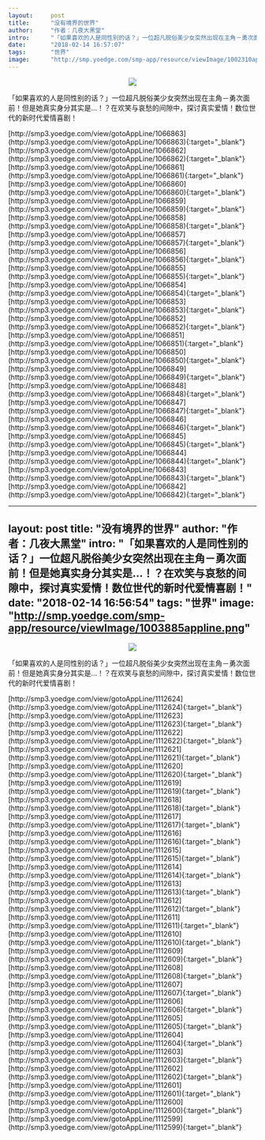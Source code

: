 ```yaml
---
layout:     post
title:      "没有境界的世界"
author:     "作者：几夜大黑堂"
intro:      "「如果喜欢的人是同性别的话？」一位超凡脱俗美少女突然出现在主角－勇次面前！但是她真实身分其实是…！？在欢笑与哀愁的间隙中，探讨真实爱情！数位世代的新时代爱情喜剧！"
date:       "2018-02-14 16:57:07"
tags:       "世界"
image:      "http://smp.yoedge.com/smp-app/resource/viewImage/1002310appline.png"
---
```

<div style="text-align: center">
<p><img src="http://smp.yoedge.com/smp-app/resource/viewImage/1002310appline.png"/></p>
</div>
<p class="post-meta">
<span>「如果喜欢的人是同性别的话？」一位超凡脱俗美少女突然出现在主角－勇次面前！但是她真实身分其实是…！？在欢笑与哀愁的间隙中，探讨真实爱情！数位世代的新时代爱情喜剧！</span>
</p>
[http://smp3.yoedge.com/view/gotoAppLine/1066863](http://smp3.yoedge.com/view/gotoAppLine/1066863){:target="_blank"}
[http://smp3.yoedge.com/view/gotoAppLine/1066862](http://smp3.yoedge.com/view/gotoAppLine/1066862){:target="_blank"}
[http://smp3.yoedge.com/view/gotoAppLine/1066861](http://smp3.yoedge.com/view/gotoAppLine/1066861){:target="_blank"}
[http://smp3.yoedge.com/view/gotoAppLine/1066860](http://smp3.yoedge.com/view/gotoAppLine/1066860){:target="_blank"}
[http://smp3.yoedge.com/view/gotoAppLine/1066859](http://smp3.yoedge.com/view/gotoAppLine/1066859){:target="_blank"}
[http://smp3.yoedge.com/view/gotoAppLine/1066858](http://smp3.yoedge.com/view/gotoAppLine/1066858){:target="_blank"}
[http://smp3.yoedge.com/view/gotoAppLine/1066857](http://smp3.yoedge.com/view/gotoAppLine/1066857){:target="_blank"}
[http://smp3.yoedge.com/view/gotoAppLine/1066856](http://smp3.yoedge.com/view/gotoAppLine/1066856){:target="_blank"}
[http://smp3.yoedge.com/view/gotoAppLine/1066855](http://smp3.yoedge.com/view/gotoAppLine/1066855){:target="_blank"}
[http://smp3.yoedge.com/view/gotoAppLine/1066854](http://smp3.yoedge.com/view/gotoAppLine/1066854){:target="_blank"}
[http://smp3.yoedge.com/view/gotoAppLine/1066853](http://smp3.yoedge.com/view/gotoAppLine/1066853){:target="_blank"}
[http://smp3.yoedge.com/view/gotoAppLine/1066852](http://smp3.yoedge.com/view/gotoAppLine/1066852){:target="_blank"}
[http://smp3.yoedge.com/view/gotoAppLine/1066851](http://smp3.yoedge.com/view/gotoAppLine/1066851){:target="_blank"}
[http://smp3.yoedge.com/view/gotoAppLine/1066850](http://smp3.yoedge.com/view/gotoAppLine/1066850){:target="_blank"}
[http://smp3.yoedge.com/view/gotoAppLine/1066849](http://smp3.yoedge.com/view/gotoAppLine/1066849){:target="_blank"}
[http://smp3.yoedge.com/view/gotoAppLine/1066848](http://smp3.yoedge.com/view/gotoAppLine/1066848){:target="_blank"}
[http://smp3.yoedge.com/view/gotoAppLine/1066847](http://smp3.yoedge.com/view/gotoAppLine/1066847){:target="_blank"}
[http://smp3.yoedge.com/view/gotoAppLine/1066846](http://smp3.yoedge.com/view/gotoAppLine/1066846){:target="_blank"}
[http://smp3.yoedge.com/view/gotoAppLine/1066845](http://smp3.yoedge.com/view/gotoAppLine/1066845){:target="_blank"}
[http://smp3.yoedge.com/view/gotoAppLine/1066844](http://smp3.yoedge.com/view/gotoAppLine/1066844){:target="_blank"}
[http://smp3.yoedge.com/view/gotoAppLine/1066843](http://smp3.yoedge.com/view/gotoAppLine/1066843){:target="_blank"}
[http://smp3.yoedge.com/view/gotoAppLine/1066842](http://smp3.yoedge.com/view/gotoAppLine/1066842){:target="_blank"}


---
layout:     post
title:      "没有境界的世界"
author:     "作者：几夜大黑堂"
intro:      "「如果喜欢的人是同性别的话？」一位超凡脱俗美少女突然出现在主角－勇次面前！但是她真实身分其实是…！？在欢笑与哀愁的间隙中，探讨真实爱情！数位世代的新时代爱情喜剧！"
date:       "2018-02-14 16:56:54"
tags:       "世界"
image:      "http://smp.yoedge.com/smp-app/resource/viewImage/1003885appline.png"
---
<div style="text-align: center">
<p><img src="http://smp.yoedge.com/smp-app/resource/viewImage/1003885appline.png"/></p>
</div>
<p class="post-meta">
<span>「如果喜欢的人是同性别的话？」一位超凡脱俗美少女突然出现在主角－勇次面前！但是她真实身分其实是…！？在欢笑与哀愁的间隙中，探讨真实爱情！数位世代的新时代爱情喜剧！</span>
</p>
[http://smp3.yoedge.com/view/gotoAppLine/1112624](http://smp3.yoedge.com/view/gotoAppLine/1112624){:target="_blank"}
[http://smp3.yoedge.com/view/gotoAppLine/1112623](http://smp3.yoedge.com/view/gotoAppLine/1112623){:target="_blank"}
[http://smp3.yoedge.com/view/gotoAppLine/1112622](http://smp3.yoedge.com/view/gotoAppLine/1112622){:target="_blank"}
[http://smp3.yoedge.com/view/gotoAppLine/1112621](http://smp3.yoedge.com/view/gotoAppLine/1112621){:target="_blank"}
[http://smp3.yoedge.com/view/gotoAppLine/1112620](http://smp3.yoedge.com/view/gotoAppLine/1112620){:target="_blank"}
[http://smp3.yoedge.com/view/gotoAppLine/1112619](http://smp3.yoedge.com/view/gotoAppLine/1112619){:target="_blank"}
[http://smp3.yoedge.com/view/gotoAppLine/1112618](http://smp3.yoedge.com/view/gotoAppLine/1112618){:target="_blank"}
[http://smp3.yoedge.com/view/gotoAppLine/1112617](http://smp3.yoedge.com/view/gotoAppLine/1112617){:target="_blank"}
[http://smp3.yoedge.com/view/gotoAppLine/1112616](http://smp3.yoedge.com/view/gotoAppLine/1112616){:target="_blank"}
[http://smp3.yoedge.com/view/gotoAppLine/1112615](http://smp3.yoedge.com/view/gotoAppLine/1112615){:target="_blank"}
[http://smp3.yoedge.com/view/gotoAppLine/1112614](http://smp3.yoedge.com/view/gotoAppLine/1112614){:target="_blank"}
[http://smp3.yoedge.com/view/gotoAppLine/1112613](http://smp3.yoedge.com/view/gotoAppLine/1112613){:target="_blank"}
[http://smp3.yoedge.com/view/gotoAppLine/1112612](http://smp3.yoedge.com/view/gotoAppLine/1112612){:target="_blank"}
[http://smp3.yoedge.com/view/gotoAppLine/1112611](http://smp3.yoedge.com/view/gotoAppLine/1112611){:target="_blank"}
[http://smp3.yoedge.com/view/gotoAppLine/1112610](http://smp3.yoedge.com/view/gotoAppLine/1112610){:target="_blank"}
[http://smp3.yoedge.com/view/gotoAppLine/1112609](http://smp3.yoedge.com/view/gotoAppLine/1112609){:target="_blank"}
[http://smp3.yoedge.com/view/gotoAppLine/1112608](http://smp3.yoedge.com/view/gotoAppLine/1112608){:target="_blank"}
[http://smp3.yoedge.com/view/gotoAppLine/1112607](http://smp3.yoedge.com/view/gotoAppLine/1112607){:target="_blank"}
[http://smp3.yoedge.com/view/gotoAppLine/1112606](http://smp3.yoedge.com/view/gotoAppLine/1112606){:target="_blank"}
[http://smp3.yoedge.com/view/gotoAppLine/1112605](http://smp3.yoedge.com/view/gotoAppLine/1112605){:target="_blank"}
[http://smp3.yoedge.com/view/gotoAppLine/1112604](http://smp3.yoedge.com/view/gotoAppLine/1112604){:target="_blank"}
[http://smp3.yoedge.com/view/gotoAppLine/1112603](http://smp3.yoedge.com/view/gotoAppLine/1112603){:target="_blank"}
[http://smp3.yoedge.com/view/gotoAppLine/1112602](http://smp3.yoedge.com/view/gotoAppLine/1112602){:target="_blank"}
[http://smp3.yoedge.com/view/gotoAppLine/1112601](http://smp3.yoedge.com/view/gotoAppLine/1112601){:target="_blank"}
[http://smp3.yoedge.com/view/gotoAppLine/1112600](http://smp3.yoedge.com/view/gotoAppLine/1112600){:target="_blank"}
[http://smp3.yoedge.com/view/gotoAppLine/1112599](http://smp3.yoedge.com/view/gotoAppLine/1112599){:target="_blank"}


